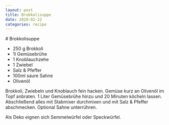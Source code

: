```yaml
---
layout: post
title: Brokkolisuppe
date: 2020-02-22
categories: recipe
---
```

﻿# Brokkolisuppe

- 250 g Brokkoli
- 1l Gemüsebrühe
- 1 Knoblauchzehe
- 1 Zwiebel
- Salz & Pfeffer
- 100ml saure Sahne
- Olivenöl

Brokkoli, Zwiebeln und Knoblauch fein hacken.
Gemüse kurz an Olivenöl im Topf anbraten.
1 Liter Gemüsebrühe hinzu und 20 Minuten köcheln lassen.
Abschließend alles mit Stabmixer durchmixen und mit Salz & Pfeffer abschmecken.
Optional Sahne unterrühren.

Als Deko eignen sich Semmelwürfel oder Speckwürfel.